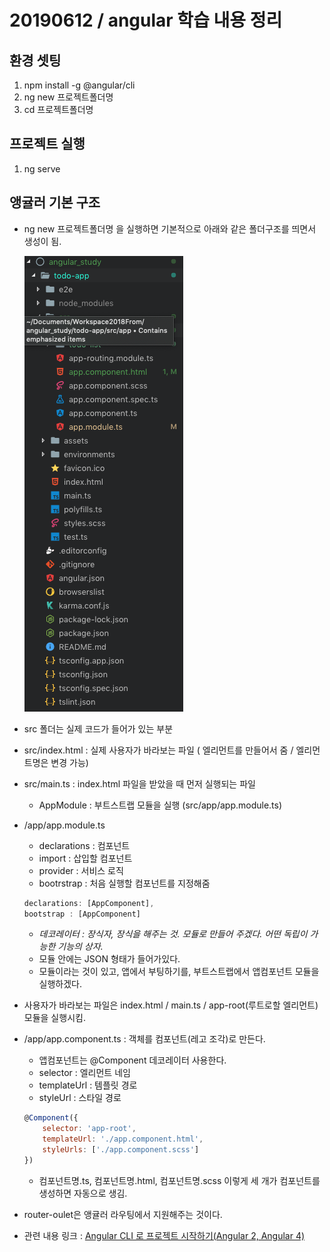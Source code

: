 # 20190612 / angular 학습 내용 정리 

## 환경 셋팅

1. npm install -g @angular/cli
1. ng new 프로젝트폴더명
1. cd 프로젝트폴더명

## 프로젝트 실행

1. ng serve

## 앵귤러 기본 구조

- ng new 프로젝트폴더명 을 실행하면 기본적으로 아래와 같은 폴더구조를 띄면서 생성이 됨.

    <img src="./images/angularImg1.png" alt="">

- src 폴더는 실제 코드가 들어가 있는 부분
- src/index.html : 실제 사용자가 바라보는 파일 (<app-root> 엘리먼트를 만들어서 줌 / 엘리먼트명은 변경 가능)
- src/main.ts : index.html 파일을 받았을 때 먼저 실행되는 파일
    - AppModule : 부트스트랩 모듈을 실행 (src/app/app.module.ts)
- /app/app.module.ts
    - declarations : 컴포넌트
    - import : 삽입할 컴포넌트
    - provider : 서비스 로직
    - bootrstrap : 처음 실행할 컴포넌트를 지정해줌

    ```javascript
    declarations: [AppComponent],
    bootstrap : [AppComponent]  
    ```
    - *데코레이터 : 장식자, 장식을 해주는 것. 모듈로 만들어 주겠다. 어떤 독립이 가능한 기능의 상자.*
    - 모듈 안에는 JSON 형태가 들어가있다.
    - 모듈이라는 것이 있고, 앱에서 부팅하기를, 부트스트랩에서 앱컴포넌트 모듈을 실행하겠다.

- 사용자가 바라보는 파일은 index.html / main.ts / app-root(루트로할 엘리먼트) 모듈을 실행시킴.
- /app/app.component.ts : 객체를 컴포넌트(레고 조각)로 만든다.
    - 앱컴포넌트는 @Component 데코레이터 사용한다.
    - selector : 엘리먼트 네임
    - templateUrl : 템플릿 경로 
    - styleUrl : 스타일 경로
    ```javascript
    @Component({
        selector: 'app-root',
        templateUrl: './app.component.html',
        styleUrls: ['./app.component.scss']
    })
    ```
    - 컴포넌트명.ts, 컴포넌트명.html, 컴포넌트명.scss 이렇게 세 개가 컴포넌트를 생성하면 자동으로 생김.
- router-oulet은 앵귤러 라우팅에서 지원해주는 것이다. 
- 관련 내용 링크 : [Angular CLI 로 프로젝트 시작하기(Angular 2, Angular 4)](https://medium.com/witinweb/angular-2-cli-%EB%A1%9C-%ED%94%84%EB%A1%9C%EC%A0%9D%ED%8A%B8-%EC%8B%9C%EC%9E%91%ED%95%98%EA%B8%B0-11a188e17223)